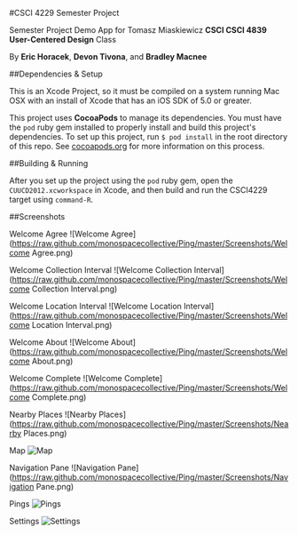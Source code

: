 #CSCI 4229 Semester Project

Semester Project Demo App for Tomasz Miaskiewicz **CSCI CSCI 4839 User-Centered Design** Class

By **Eric Horacek**, **Devon Tivona**, and **Bradley Macnee**

##Dependencies & Setup

This is an Xcode Project, so it must be compiled on a system running Mac OSX with an install of Xcode that has an iOS SDK of 5.0 or greater.

This project uses **CocoaPods** to manage its dependencies. You must have the `pod` ruby gem installed to properly install and build this project's dependencies. To set up this project, run `$ pod install` in the root directory of this repo. See [cocoapods.org](http://cocoapods.org) for more information on this process.

##Building & Running

After you set up the project using the `pod` ruby gem, open the `CUUCD2012.xcworkspace` in Xcode, and then build and run the CSCI4229 target using `command-R`.

##Screenshots

Welcome Agree
![Welcome Agree](https://raw.github.com/monospacecollective/Ping/master/Screenshots/Welcome Agree.png)

Welcome Collection Interval
![Welcome Collection Interval](https://raw.github.com/monospacecollective/Ping/master/Screenshots/Welcome Collection Interval.png)

Welcome Location Interval
![Welcome Location Interval](https://raw.github.com/monospacecollective/Ping/master/Screenshots/Welcome Location Interval.png)

Welcome About
![Welcome About](https://raw.github.com/monospacecollective/Ping/master/Screenshots/Welcome About.png)

Welcome Complete
![Welcome Complete](https://raw.github.com/monospacecollective/Ping/master/Screenshots/Welcome Complete.png)

Nearby Places
![Nearby Places](https://raw.github.com/monospacecollective/Ping/master/Screenshots/Nearby Places.png)

Map
![Map](https://raw.github.com/monospacecollective/Ping/master/Screenshots/Map.png)

Navigation Pane
![Navigation Pane](https://raw.github.com/monospacecollective/Ping/master/Screenshots/Navigation Pane.png)

Pings
![Pings](https://raw.github.com/monospacecollective/Ping/master/Screenshots/Pings.png)

Settings
![Settings](https://raw.github.com/monospacecollective/Ping/master/Screenshots/Settings.png)

